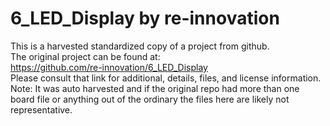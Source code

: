 
# 6_LED_Display by re-innovation  
This is a harvested standardized copy of a project from github.  
The original project can be found at:  
https://github.com/re-innovation/6_LED_Display  
Please consult that link for additional, details, files, and license information.  
Note: It was auto harvested and if the original repo had more than one board file or anything out of the ordinary the files here are likely not representative.  
    